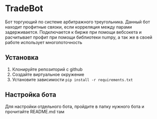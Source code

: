 # TradeBot 
Бот торгующий по системе арбитражного треугольника. Данный бот находит профитные связки, если корреляция между парами задерживается. Подключается к бирже при помощи  вебсокета и расчитывает профит при помощи библиотеки numpy, а так же в своей работе использует многопоточность 

## Установка 

1. Клонируйте репозиторий с github
2. Создайте виртуальное окружение 
3. Установите зависимости 
`pip install -r requirements.txt`

## Настройка бота
Для настройки отдельного бота, пройдите в папку нужного бота и прочитайте README.md там

